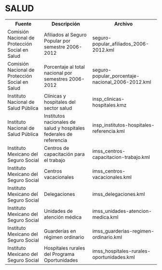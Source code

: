 SALUD
=====

<table>
  <tr>
    <th>Fuente</th><th>Descripción</th><th>Archivo</th>
  </tr>
  <tr>
    <td>Comisión Nacional de Protección Social en Salud</td>
    <td>Afiliados al Seguro Popular por semestre 2006-2012</td>
    <td>seguro-popular_afiliados_2006-2012.kml</td>
  </tr>
  <tr>
    <td>Comisión Nacional de Protección Social en Salud</td>
    <td>Porcentaje al total nacional por semestres 2006-2012</td>
    <td>seguro-popular_porcentaje-nacional_2006-2012.kml</td>
  </tr>
  <tr>
    <td>Instituto Nacional de Salud Pública</td>
    <td>Clínicas y hospitales del sector salud</td>
    <td>insp_clinicas-hospitales.kmz</td>
  </tr>
  <tr>
    <td>Instituto Nacional de Salud Pública</td>
    <td>Institutos nacionales de salud y hospitales federales de referencia</td>
    <td>insp_institutos-hospitales-referencia.kml</td>
  </tr>
  <tr>
    <td>Instituto Mexicano del Seguro Social</td>
    <td>Centros de capacitación para el trabajo</td>
    <td>imss_centros-capacitacion-trabajo.kml</td>
  </tr>
  <tr>
    <td>Instituto Mexicano del Seguro Social</td>
    <td>Centros vacacionales</td>
    <td>imss_centros-vacacionales.kml</td>
  </tr>
  <tr>
    <td>Instituto Mexicano del Seguro Social</td>
    <td>Delegaciones</td>
    <td>imss_delegaciones.kml</td>
  </tr>
  <tr>
    <td>Instituto Mexicano del Seguro Social</td>
    <td>Unidades de atención médica</td>
    <td>imss_unidades-atencion-medica.kml</td>
  </tr>
  <tr>
    <td>Instituto Mexicano del Seguro Social</td>
    <td>Guarderías en régimen ordinario</td>
    <td>imss_guarderias-regimen-ordinario.kml</td>
  </tr>
  <tr>
    <td>Instituto Mexicano del Seguro Social</td>
    <td>Hospitales rurales del Programa Oportunidades</td>
    <td>imss_hospitales-rurales-oportunidades.kml</td>
  </tr>
</table>

